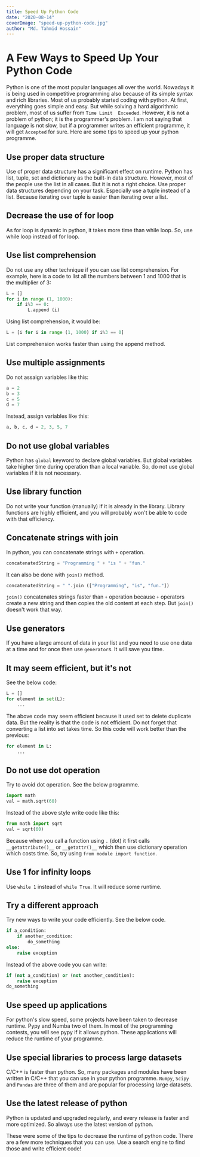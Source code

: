 ```yaml
---
title: Speed Up Python Code
date: "2020-08-14"
coverImage: "speed-up-python-code.jpg"
author: "Md. Tahmid Hossain"
---
```


# A Few Ways to Speed Up Your Python Code

Python is one of the most popular languages all over the world. Nowadays it is being used in competitive programming also because of its simple syntax and rich libraries. Most of us probably started coding with python. At first, everything goes simple and easy. But while solving a hard algorithmic problem, most of us suffer from `Time Limit  Exceeded`. However, it is not a problem of python; it is the programmer's problem. I am not saying that language is not slow, but if a programmer writes an efficient programme, it will get `Accepted` for sure. Here are some tips to speed up your python programme.

## Use proper data structure

Use of proper data structure has a significant effect on runtime. Python has list, tuple, set and dictionary as the built-in data structure. However, most of the people use the list in all cases. But it is not a right choice. Use proper data structures depending on your task. Especially use a tuple instead of a list. Because iterating over tuple is easier than iterating over a list.

## Decrease the use of for loop

As for loop is dynamic in python, it takes more time than while loop. So, use while loop instead of for loop.

## Use list comprehension

Do not use any other technique if you can use list comprehension. For example, here is a code to list all the numbers between 1 and 1000 that is the multiplier of 3:

```python
L = []
for i in range (1, 1000):
    if i%3 == 0:
        L.append (i)
```

Using list comprehension, it would be:

```python
L = [i for i in range (1, 1000) if i%3 == 0]
```

List comprehension works faster than using the append method.

## Use multiple assignments

Do not assaign variables like this:
```python
a = 2
b = 3
c = 5
d = 7
```

Instead, assign variables like this:
```python
a, b, c, d = 2, 3, 5, 7
```

## Do not use global variables

Python has `global` keyword to declare global variables. But global variables take higher time during operation than a local variable. So, do not use global variables if it is not necessary.

## Use library function

Do not write your function (manually) if it is already in the library. Library functions are highly efficient, and you will probably won't be able to code with that efficiency.

## Concatenate strings with join

In python, you can concatenate strings with `+` operation.

```python
concatenatedString = "Programming " + "is " + "fun."
```

It can also be done with `join()` method.

```python
concatenatedString = " ".join (["Programming", "is", "fun."])
```

`join()` concatenates strings faster than `+` operation because `+` operators create a new string and then copies the old content at each step. But `join()` doesn't work that way.

## Use generators

If you have a large amount of data in your list and you need to use one data at a time and for once then use `generator`s. It will save you time.

## It may seem efficient, but it's not

See the below code:
```python
L = []
for element in set(L):
    ...
```

The above code may seem efficient because it used set to delete duplicate data. But the reality is that the code is not efficient. Do not forget that converting a list into set takes time. So this code will work better than the previous:

```python
for element in L:
    ...
```

## Do not use dot operation

Try to avoid dot operation. See the below programme.
```python
import math
val = math.sqrt(60)
```

Instead of the above style write code like this:

```python
from math import sqrt
val = sqrt(60)
```
Because when you call a function using `.` (dot) it first calls `__getattribute()__` or `__getattr()__` which then use dictionary operation which costs time. So, try using `from module import function`.

## Use 1 for infinity loops

Use `while 1` instead of `while True`. It will reduce some runtime.

## Try a different approach

Try new ways to write your code efficiently. See the below code.
```python
if a_condition:
    if another_condition:
        do_something
else:
    raise exception
```
Instead of the above code you can write:
```python
if (not a_condition) or (not another_condition):
    raise exception
do_something
```

## Use speed up applications

For python's slow speed, some projects have been taken to decrease runtime. Pypy and Numba two of them. In most of the programming contests, you will see pypy if it allows python. These applications will reduce the runtime of your programme.

## Use special libraries to process large datasets

C/C++ is faster than python. So, many packages and modules have been written in C/C++ that you can use in your python programme. `Numpy`, `Scipy` and `Pandas` are three of them and are popular for processing large datasets.

## Use the latest release of python

Python is updated and upgraded regularly, and every release is faster and more optimized. So always use the latest version of python.

 

These were some of the tips to decrease the runtime of python code. There are a few more techniques that you can use. Use a search engine to find those and write efficient code!
